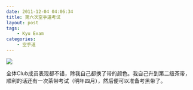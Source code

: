 ```yaml
---
date: 2011-12-04 04:06:34
title: 第六次空手道考试
layout: post
tags:
    - Kyu Exam
categories:
    - 空手道
---
```

![](http://pic.ztpala.com/wp-content/uploads/2011/12/Photo-Dec-03-3-37-17-PM.jpeg)

全体Club成员表现都不错，除我自己都换了带的颜色。我自己升到第二级茶带，顺利的话还有一次茶带考试（明年四月），然后便可以准备考黑带了。
